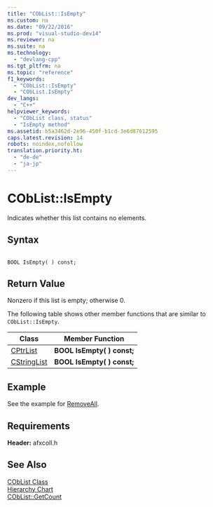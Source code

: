 ```yaml
---
title: "CObList::IsEmpty"
ms.custom: na
ms.date: "09/22/2016"
ms.prod: "visual-studio-dev14"
ms.reviewer: na
ms.suite: na
ms.technology: 
  - "devlang-cpp"
ms.tgt_pltfrm: na
ms.topic: "reference"
f1_keywords: 
  - "CObList::IsEmpty"
  - "CObList.IsEmpty"
dev_langs: 
  - "C++"
helpviewer_keywords: 
  - "CObList class, status"
  - "IsEmpty method"
ms.assetid: b5a3462d-2e96-450f-b1cd-3e6d87612595
caps.latest.revision: 14
robots: noindex,nofollow
translation.priority.ht: 
  - "de-de"
  - "ja-jp"
---
```

# CObList::IsEmpty
Indicates whether this list contains no elements.  
  
## Syntax  
  
```  
  
BOOL IsEmpty( ) const;  
```  
  
## Return Value  
 Nonzero if this list is empty; otherwise 0.  
  
 The following table shows other member functions that are similar to `CObList::IsEmpty`.  
  
|Class|Member Function|  
|-----------|---------------------|  
|[CPtrList](../vs140/cptrlist-class.md)|**BOOL IsEmpty( ) const;**|  
|[CStringList](../vs140/cstringlist-class.md)|**BOOL IsEmpty( ) const;**|  
  
## Example  
 See the example for [RemoveAll](../vs140/coblist--removeall.md).  
  
## Requirements  
 **Header:** afxcoll.h  
  
## See Also  
 [CObList Class](../vs140/coblist-class.md)   
 [Hierarchy Chart](../vs140/hierarchy-chart.md)   
 [CObList::GetCount](../vs140/coblist--getcount.md)